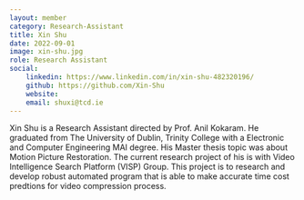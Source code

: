 ```yaml
---
layout: member
category: Research-Assistant
title: Xin Shu
date: 2022-09-01
image: xin-shu.jpg
role: Research Assistant
social:
    linkedin: https://www.linkedin.com/in/xin-shu-482320196/
    github: https://github.com/Xin-Shu
    website:
    email: shuxi@tcd.ie
---
```


Xin Shu is a Research Assistant directed by Prof. Anil Kokaram. He graduated
from The University of Dublin, Trinity College with a Electronic and Computer Engineering
MAI degree. His Master thesis topic was about Motion Picture Restoration. The current
research project of his is with Video Intelligence Search Platform (VISP) Group. This
project is to research and develop robust automated program that is able to make
accurate time cost predtions for video compression process.
